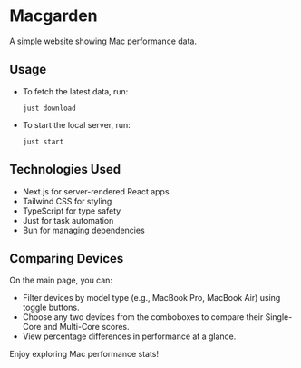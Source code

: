 # Macgarden

A simple website showing Mac performance data.

## Usage

- To fetch the latest data, run:
  ```
  just download
  ```
- To start the local server, run:
  ```
  just start
  ```

## Technologies Used

- Next.js for server-rendered React apps
- Tailwind CSS for styling
- TypeScript for type safety
- Just for task automation
- Bun for managing dependencies

## Comparing Devices

On the main page, you can:

- Filter devices by model type (e.g., MacBook Pro, MacBook Air) using toggle buttons.
- Choose any two devices from the comboboxes to compare their Single-Core and Multi-Core scores.
- View percentage differences in performance at a glance.

Enjoy exploring Mac performance stats!
